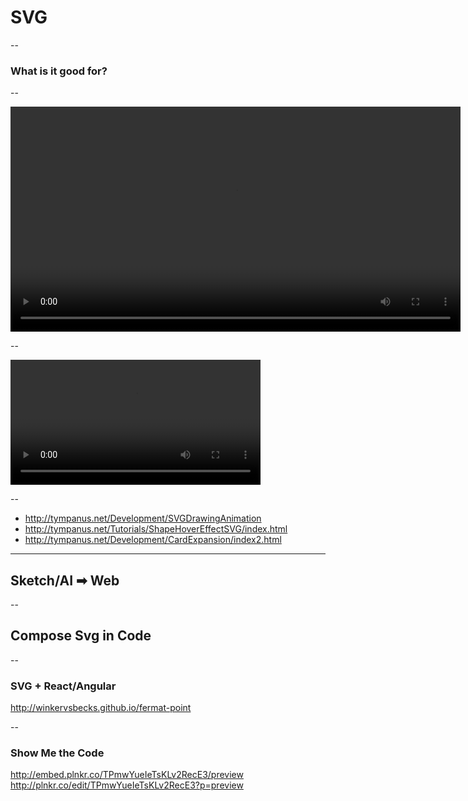 
<!-- .slide: data-background="#ffcc33" class="th-yellow" -->
# SVG

--

### What is it good for?

--

<video loop="true" autoplay="true" width="720px">
  <source data-src="//material-design.storage.googleapis.com/publish/material_v_4/material_ext_publish/0B3T7oTWa3HiFZ3BiM1dnR0ZPU1k/animation_meanigfultrans_visualcont.webm" type="video/webm">
  <source data-src="//material-design.storage.googleapis.com/publish/material_v_4/material_ext_publish/0B3T7oTWa3HiFNGdjUmhlVWlxWEE/animation_meanigfultrans_visualcont.mp4" type="video/mp4">
</video>

--

<video loop="true" autoplay="true" width="400px">
  <source data-src="//material-design.storage.googleapis.com/publish/material_v_4/material_ext_publish/0B2wX4iIvu8L6ZHZfV1NfRHdCZHM/animation-delightfuldetails-030401_Status_Change_xhdpi_003.webm" type="video/webm">
  <source data-src="//material-design.storage.googleapis.com/publish/material_v_4/material_ext_publish/0B2wX4iIvu8L6eVd5SmhJUTZxWVk/animation-delightfuldetails-030401_Status_Change_xhdpi_003.mp4" type="video/mp4">
</video>

--

- http://tympanus.net/Development/SVGDrawingAnimation
- http://tympanus.net/Tutorials/ShapeHoverEffectSVG/index.html
- http://tympanus.net/Development/CardExpansion/index2.html

---

<!-- .slide: data-background="#ffcc33" class="th-yellow" -->
## Sketch/AI ➡ Web

--

<!-- .slide: data-background="#ffcc33" class="th-yellow" -->
## Compose Svg in Code

--

### SVG + React/Angular

http://winkervsbecks.github.io/fermat-point

--

### Show Me the Code

http://embed.plnkr.co/TPmwYueIeTsKLv2RecE3/preview
http://plnkr.co/edit/TPmwYueIeTsKLv2RecE3?p=preview
